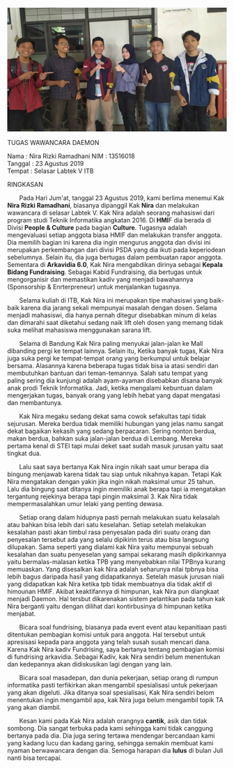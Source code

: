 ![Photo](16518041-16518064-16518172-16518175-16518251.jpg)

TUGAS WAWANCARA DAEMON 

Nama    : Nira Rizki Ramadhani
NIM     : 13516018  
Tanggal : 23 Agustus 2019  
Tempat  : Selasar Labtek V ITB  

RINGKASAN

&nbsp;&nbsp;&nbsp;&nbsp;&nbsp;&nbsp; Pada Hari Jum'at, tanggal 23 Agustus 2019, kami berlima menemui Kak **Nira Rizki Ramadhani**, biasanya dipanggil Kak **Nira** dan melakukan wawancara di selasar Labtek V. Kak Nira adalah seorang mahasiswi dari program studi Teknik Informatika angkatan 2016. Di **HMI**F dia berada di Divisi **People & Culture** pada bagian **Culture**. Tugasnya adalah mengevaluasi setiap anggota biasa HMIF dan melakukan transfer anggota. Dia memilih bagian ini karena dia ingin mengurus anggota dan divisi ini merupakan perkembangan dari divisi PSDA yang dia ikuti pada keperiodean sebelumnya. Selain itu, dia juga bertugas dalam pembuatan rapor anggota. Sementara di **Arkavidia 6.0**, Kak Nira mengabdikan dirinya sebagai **Kepala Bidang Fundraising**. Sebagai Kabid Fundraising, dia bertugas untuk mengorganisir dan memastikan kadiv yang menjadi bawahannya (Sponsorship & Enrterpreneur) untuk menjalankan tugasnya.

&nbsp;&nbsp;&nbsp;&nbsp;&nbsp;&nbsp; Selama kuliah di ITB, Kak Nira ini merupakan tipe mahasiswi yang baik-baik karena dia jarang sekali mempunyai masalah dengan dosen. Selama menjadi mahasiswi, dia hanya pernah ditegur disebabkan minum di kelas dan dimarahi saat diketahui sedang naik lift oleh dosen yang memang tidak suka melihat mahasiswa menggunakan sarana lift.

&nbsp;&nbsp;&nbsp;&nbsp;&nbsp;&nbsp; Selama di Bandung Kak Nira paling menyukai jalan-jalan ke Mall dibanding pergi ke tempat lainnya. Selain itu, Ketika banyak tugas, Kak Nira juga suka pergi ke tempat-tempat orang yang berkumpul untuk belajar bersama. Alasannya karena beberapa tugas tidak bisa ia atasi sendiri dan membutuhkan bantuan dari teman-temannya. Salah satu tempat yang paling sering dia kunjungi adalah ayam-ayaman disebabkan disana banyak anak prodi Teknik Informatika. Jadi, ketika mengalami kebuntuan dalam mengerjakan tugas, banyak orang yang lebih hebat yang dapat mengatasi dan membantunya.


&nbsp;&nbsp;&nbsp;&nbsp;&nbsp;&nbsp; Kak Nira megaku sedang dekat sama cowok sefakultas tapi tidak sejurusan. Mereka berdua tidak memiliki hubungan yang jelas namu sangat dekat bagaikan kekasih yang sedang berpacaran. Sering nonton berdua, makan berdua, bahkan suka jalan-jalan berdua di Lembang. Mereka pertama kenal di STEI tapi mulai deket saat sudah masuk jurusan yaitu saat tingkat dua.

&nbsp;&nbsp;&nbsp;&nbsp;&nbsp;&nbsp; Lalu saat saya bertanya Kak Nira ingin nikah saat umur berapa dia bingung menjawab karena tidak tau siap untuk nikahnya kapan. Tetapi Kak Nira mengatakan dengan yakin jika ingin nikah maksimal umur 25 tahun. Lalu dia bingung saat ditanya ingin memiliki anak berapa tapi ia mengatakan tergantung rejekinya berapa tapi pingin maksimal 3. Kak Nira tidak mempermasalahkan umur lelaki yang penting dewasa.

&nbsp;&nbsp;&nbsp;&nbsp;&nbsp;&nbsp; Setiap orang dalam hidupnya pasti pernah melakukan suatu kelasalah atau bahkan bisa lebih dari satu keselahan. Setiap setelah melakukan kesalahan pasti akan timbul rasa penyesalan pada diri suatu orang dan penyesalan tersebut ada yang selalu dipikirin terus atau bisa langsung dilupakan. Sama seperti yang dialami kak Nira yaitu mempunyai sebuah kesalahan dan suatu penyeselan yang sampai sekarang masih dipikirkannya yaitu bermalas-malasan ketika TPB yang menyebabkan nilai TPBnya kurang memuaskan. Yang disesalkan kak Nira adalah seharunya nilai tpbnya bisa lebih bagus daripada hasil yang didapatkannya. Setelah masuk jurusan niali yang didapatkan kak Nira ketika tpb tidak membuatnya dia tidak aktif di himounan HMIF. Akibat keaktifannya di himpunan, kak Nira pun diangkaat menjadi Daemon. Hal tersbut dikarenakan sistem pelantikan pada tahun kak Nira berganti yaitu dengan dilihat dari kontirbusinya di himpunan ketika menjabat.

&nbsp;&nbsp;&nbsp;&nbsp;&nbsp;&nbsp; Bicara soal fundrising, biasanya pada event event atau kepanitiaan pasti ditentukan pembagian komisi untuk para anggota. Hal tersebut untuk apresisasi kepada para anggota yang telah susah susah mencari dana. Karena Kak Nira kadiv Fundrising, saya bertanya tentang pembagian komisi di fundrising arkavidia. Sebagai Kadiv, kak Nira sendiri belum menentukan dan kedepannya akan didiskusikan lagi dengan yang lain.

&nbsp;&nbsp;&nbsp;&nbsp;&nbsp;&nbsp; Bicara soal masadepan, dan dunia pekerjaan, setiap orang di rumpun informatika pasti terfikirkan akan mengambil spesialisasi untuk pekerjaan yang akan digeluti. Jika ditanya soal spesialisasi, Kak Nira sendiri belom menentukan ingin mengambil apa, kak Nira juga belum mengambil topik TA yang akan diambil. 

&nbsp;&nbsp;&nbsp;&nbsp;&nbsp;&nbsp; Kesan kami pada Kak Nira adalah orangnya **cantik**, asik dan tidak sombong. Dia sangat terbuka pada kami sehingga kami tidak canggung bertanya pada dia. Dia juga sering tertawa mendengar bercandaan kami yang kadang lucu dan kadang garing, sehingga semakin membuat kami nyaman berwawancara dengan dia. Semoga harapan dia **lulus** di bulan Juli nanti bisa tercapai.
